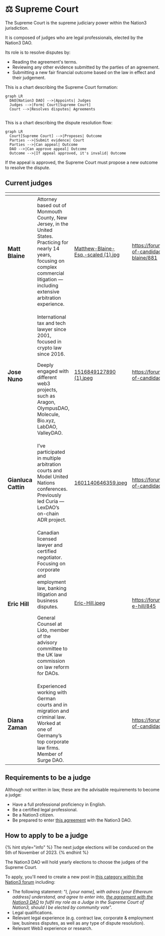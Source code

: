 # ⚖ Supreme Court

The Supreme Court is the supreme judiciary power within the Nation3 jurisdiction.

It is composed of judges who are legal professionals, elected by the Nation3 DAO.

Its role is to resolve disputes by:

* Reading the agreement's terms.
* Reviewing any other evidence submitted by the parties of an agreement.
* Submitting a new fair financial outcome based on the law in effect and their judgement.

This is a chart describing the Supreme Court formation:

```mermaid
graph LR
  DAO[Nation3 DAO] -->|Appoints| Judges
  Judges -->|Form| Court[Supreme Court]
  Court -->|Resolves disputes| Agreements
  
```

This is a chart describing the dispute resolution flow:

```mermaid
graph LR
  Court[Supreme Court] -->|Proposes| Outcome
  Parties -->|Submit evidence| Court
  Parties -->|Can appeal| Outcome
  DAO -->|Can approve appeal| Outcome
  Outcome -->|If appeal approved, it's invalid| Outcome
```

If the appeal is approved, the Supreme Court must propose a new outcome to resolve the dispute.

## Current judges

<table data-view="cards"><thead><tr><th></th><th></th><th data-hidden data-card-cover data-type="files"></th><th data-hidden data-card-target data-type="content-ref"></th></tr></thead><tbody><tr><td><h3>Matt Blaine</h3></td><td>Attorney based out of Monmouth County, New Jersey, in the United States. Practicing for nearly 14 years, focusing on complex commercial litigation — including extensive arbitration experience.</td><td><a href="../.gitbook/assets/Matthew-Blaine-Esq.-scaled (1).jpg">Matthew-Blaine-Esq.-scaled (1).jpg</a></td><td><a href="https://forum.nation3.org/t/submission-of-candidacy-matthew-matt-blaine/881">https://forum.nation3.org/t/submission-of-candidacy-matthew-matt-blaine/881</a></td></tr><tr><td><h3>Jose Nuno</h3></td><td><p>International tax and tech lawyer since 2001, focused in crypto law since 2016. </p><p>Deeply engaged with different web3 projects, such as Aragon, OlympusDAO, Molecule, Bio.xyz, LabDAO, ValleyDAO.</p></td><td><a href="../.gitbook/assets/1516849127890 (1).jpeg">1516849127890 (1).jpeg</a></td><td><a href="https://forum.nation3.org/t/submission-of-candidacy-jose-nuno/849">https://forum.nation3.org/t/submission-of-candidacy-jose-nuno/849</a></td></tr><tr><td><h3>Gianluca Cattin</h3></td><td>I’ve participated in multiple arbitration courts and Model United Nations conferences.<br>Previously led Curia — LexDAO’s on-chain ADR project.</td><td><a href="../.gitbook/assets/1601140646359.jpeg">1601140646359.jpeg</a></td><td><a href="https://forum.nation3.org/t/submission-of-candidacy-gianluca-cattin/841">https://forum.nation3.org/t/submission-of-candidacy-gianluca-cattin/841</a></td></tr><tr><td><h3>Eric Hill</h3></td><td><p>Canadian licensed lawyer and certified negotiator. Focusing on corporate and employment law, banking litigation and business disputes. </p><p>General Counsel at Lido, member of the advisory committee to the UK law commission on law reform for DAOs.</p></td><td><a href="../.gitbook/assets/Eric-Hill.jpeg">Eric-Hill.jpeg</a></td><td><a href="https://forum.nation3.org/t/submission-e-hill/845">https://forum.nation3.org/t/submission-e-hill/845</a></td></tr><tr><td><h3>Diana Zaman</h3></td><td>Experienced working with German courts and in migration and criminal law. Worked at one of Germany’s top corporate law firms. Member of Surge DAO.</td><td></td><td><a href="https://forum.nation3.org/t/submission-of-candidacy-d-zaman/853">https://forum.nation3.org/t/submission-of-candidacy-d-zaman/853</a></td></tr></tbody></table>

## Requirements to be a judge

Although not written in law, these are the advisable requirements to become a judge:

* Have a full professional proficiency in English.
* Be a certified legal professional.
* Be a Nation3 citizen.
* Be prepared to enter [this agreement](https://linked.md/v?u=https://linked.md/api/github/nation3/law/main/contracts/JudgeContract.linked.md) with the Nation3 DAO.

## How to apply to be a judge

{% hint style="info" %}
The next judge elections will be conduced on the 5th of November of 2023.
{% endhint %}

The Nation3 DAO will hold yearly elections to choose the judges of the Supreme Court.

To apply, you'll need to create a new post in [this category within the Nation3 forum](https://forum.nation3.org/c/judges-elections/17) including:

* The following statement: “_I, \[your name], with adress \[your Ethereum address] understand, and agree to enter into,_ [_the agreement with the Nation3 DAO_](https://linked.md/v?u=https://linked.md/api/github/nation3/law/main/contracts/JudgeContract.linked.md) _to fulfil my role as a Judge in the Supreme Court of Nation3, should I be elected by community vote_”.
* Legal qualifications.
* Relevant legal experience (e.g. contract law, corporate & employment law, business disputes, as well as any type of dispute resolution).
* Relevant Web3 experience or research.
